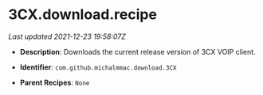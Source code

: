 # 3CX.download.recipe

_Last updated 2021-12-23 19:58:07Z_

- **Description**: Downloads the current release version of 3CX VOIP client.

- **Identifier**: `com.github.michalmmac.download.3CX`

- **Parent Recipes**: `None`